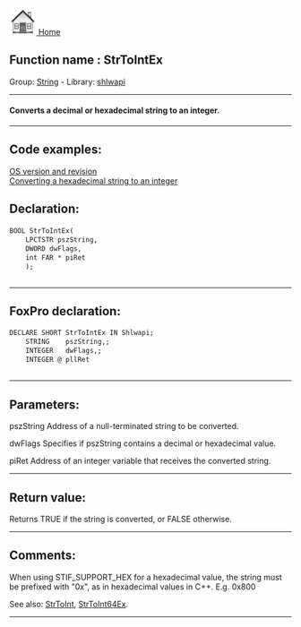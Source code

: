 [<img src="../../images/home.png"> Home ](https://github.com/VFPX/Win32API)  

## Function name : StrToIntEx
Group: [String](../../functions_group.md#String)  -  Library: [shlwapi](../../Libraries.md#shlwapi)  
***  


#### Converts a decimal or hexadecimal string to an integer.
***  


## Code examples:
[OS version and revision](../../samples/sample_022.md)  
[Converting a hexadecimal string to an integer](../../samples/sample_107.md)  

## Declaration:
```foxpro  
BOOL StrToIntEx(
    LPCTSTR pszString,
    DWORD dwFlags,
    int FAR * piRet
    );
  
```  
***  


## FoxPro declaration:
```foxpro  
DECLARE SHORT StrToIntEx IN Shlwapi;
	STRING    pszString,;
	INTEGER   dwFlags,;
	INTEGER @ pllRet
  
```  
***  


## Parameters:
pszString 
Address of a null-terminated string to be converted. 

dwFlags 
Specifies if pszString contains a decimal or hexadecimal value.   

piRet 
Address of an integer variable that receives the converted string.  
***  


## Return value:
Returns TRUE if the string is converted, or FALSE otherwise.  
***  


## Comments:
When using STIF_SUPPORT_HEX for a hexadecimal value, the string must be prefixed with "0x", as in hexadecimal values in C++. E.g. 0x800  
  
See also: [StrToInt](../shlwapi/StrToInt.md), [StrToInt64Ex](..//StrToInt64Ex.md).  
  
***  

